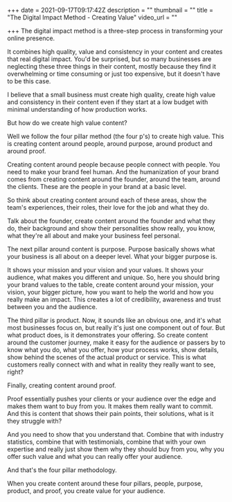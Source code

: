+++
date = 2021-09-17T09:17:42Z
description = ""
thumbnail = ""
title = "The Digital Impact Method - Creating Value"
video_url = ""

+++
The digital impact method is a three-step process in transforming your online presence.

It combines high quality, value and consistency in your content and creates that real digital impact. You'd be surprised, but so many businesses are neglecting these three things in their content, mostly because they find it overwhelming or time consuming or just too expensive, but it doesn't have to be this case.

I believe that a small business must create high quality, create high value and consistency in their content even if they start at a low budget with minimal understanding of how production works.

But how do we create high value content?

Well we follow the four pillar method (the four p's) to create high value. This is creating content around people, around purpose, around product and around proof.

Creating content around people because people connect with people. You need to make your brand feel human. And the humanization of your brand comes from creating content around the founder, around the team, around the clients. These are the people in your brand at a basic level.

So think about creating content around each of these areas, show the team's experiences, their roles, their love for the job and what they do.

Talk about the founder, create content around the founder and what they do, their background and show their personalities show really, you know, what they're all about and make your business feel personal.

The next pillar around content is purpose. Purpose basically shows what your business is all about on a deeper level. What your bigger purpose is.

It shows your mission and your vision and your values. It shows your audience, what makes you different and unique. So, here you should bring your brand values to the table, create content around your mission, your vision, your bigger picture, how you want to help the world and how you really make an impact. This creates a lot of credibility, awareness and trust between you and the audience.

The third pillar is product. Now, it sounds like an obvious one, and it's what most businesses focus on, but really it's just one component out of four. But what product does, is it demonstrates your offering. So create content around the customer journey, make it easy for the audience or passers by to know what you do, what you offer, how your process works, show details, show behind the scenes of the actual product or service. This is what customers really connect with and what in reality they really want to see, right?

Finally, creating content around proof.

Proof essentially pushes your clients or your audience over the edge and makes them want to buy from you. It makes them really want to commit. And this is content that shows their pain points, their solutions, what is it they struggle with?

And you need to show that you understand that. Combine that with industry statistics, combine that with testimonials, combine that with your own expertise and really just show them why they should buy from you, why you offer such value and what you can really offer your audience.

And that's the four pillar methodology.

When you create content around these four pillars, people, purpose, product, and proof, you create value for your audience.